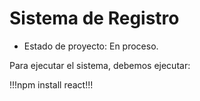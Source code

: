 <h1> Sistema de Registro</h1>

- Estado de proyecto: En proceso.

Para ejecutar el sistema, debemos ejecutar:

!!!npm install react!!!

